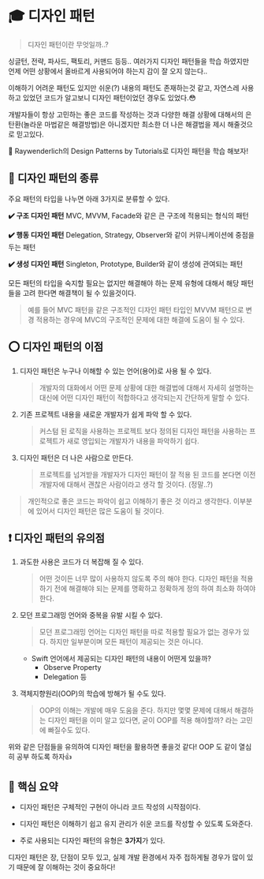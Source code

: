 # :mortar_board: 디자인 패턴

> 디자인 패턴이란 무엇일까..?

싱글턴, 전략, 파사드, 팩토리, 커맨드 등등.. 여러가지 디자인 패턴들을 학습 하였지만 언제 어떤 상황에서 올바르게 사용되어야 하는지 감이 잘 오지 않는다..

이해하기 어려운 패턴도 있지만 쉬운(?) 내용의 패턴도 존재하는것 같고, 자연스레 사용하고 있었던 코드가 알고보니 디자인 패턴이었던 경우도 있었다.:flushed:

개발자들이 항상 고민하는 좋은 코드를 작성하는 것과 다양한 해결 상황에 대해서의 은탄환(놀라운 마법같은 해결방법)은 아니겠지만 최소한 더 나은 해결법을 제시 해줄것으로 믿고있다.

:closed_book: Raywenderlich의 Design Patterns by Tutorials로 디자인 패턴을 학습 해보자!

## :book: 디자인 패턴의 종류

주요 패턴의 타입을 나누면 아래 3가지로 분류할 수 있다.

**:heavy_check_mark: 구조 디자인 패턴**
MVC, MVVM, Facade와 같은 큰 구조에 적용되는 형식의 패턴

**:heavy_check_mark: 행동 디자인 패턴**
Delegation, Strategy, Observer와 같이 커뮤니케이션에 중점을 두는 패턴

**:heavy_check_mark: 생성 디자인 패턴**
Singleton, Prototype, Builder와 같이 생성에 관여되는 패턴

모든 패턴의 타입을 숙지할 필요는 없지만 해결해야 하는 문제 유형에 대해서 해당 패턴들을 고려 한다면 해결책이 될 수 있을것이다.

> 예를 들어 MVC 패턴을 같은 구조적인 디자인 패턴 타입인 MVVM 패턴으로 변경 적용하는 경우에 MVC의 구조적인 문제에 대한 해결에 도움이 될 수 있다.

## :o: 디자인 패턴의 이점

1. 디자인 패턴은 누구나 이해할 수 있는 언어(용어)로 사용 될 수 있다.
    > 개발자의 대화에서 어떤 문제 상황에 대한 해결법에 대해서 자세히 설명하는 대신에 어떤 디자인 패턴이 적합하다고 생각되는지 간단하게 말할 수 있다.

2. 기존 프로젝트 내용을 새로운 개발자가 쉽게 파악 할 수 있다.
    > 커스텀 된 로직을 사용하는 프로젝트 보다 정의된 디자인 패턴을 사용하는 프로젝트가 새로 영입되는 개발자가 내용을 파악하기 쉽다.

3. 디자인 패턴은 더 나은 사람으로 만든다.
    > 프로젝트를 넘겨받을 개발자가 디자인 패턴이 잘 적용 된 코드를 본다면 이전 개발자에 대해서 괜찮은 사람이라고 생각 할 것이다. (정말..?)

> 개인적으로 좋은 코드는 파악이 쉽고 이해하기 좋은 것 이라고 생각한다. 이부분에 있어서 디자인 패턴은 많은 도움이 될 것이다.

## :heavy_exclamation_mark: 디자인 패턴의 유의점

1. 과도한 사용은 코드가 더 복잡해 질 수 있다.
    > 어떤 것이든 너무 많이 사용하지 않도록 주의 해야 한다. 디자인 패턴을 적용하기 전에 해결해야 되는 문제를 명확하고 정확하게 정의 하여 최소화 하여야 한다.

2. 모던 프로그래밍 언어와 중복을 유발 시킬 수 있다.
    > 모던 프로그래밍 언어는 디자인 패턴을 따로 적용할 필요가 없는 경우가 있다. 하지만 일부분이며 모든 패턴이 제공되는 것은 아니다.

    * Swift 언어에서 제공되는 디자인 패턴의 내용이 어떤게 있을까?
        - Observe Property
        - Delegation 등
  
3. 객체지향원리(OOP)의 학습에 방해가 될 수도 있다.
    > OOP의 이해는 개발에 매우 도움을 준다. 하지만 몇몇 문제에 대해서 해결하는 디자인 패턴을 이미 알고 있다면, 굳이 OOP를 적용 해야할까? 라는 고민에 빠질수도 있다.

위와 같은 단점들을 유의하여 디자인 패턴을 활용하면 좋을것 같다! OOP 도 같이 열심히 공부 하도록 하자:thumbsup:

## :rocket: 핵심 요약

* 디자인 패턴은 구체적인 구현이 아니라 코드 작성의 시작점이다.
  
* 디자인 패턴은 이해하기 쉽고 유지 관리가 쉬운 코드를 작성할 수 있도록 도와준다.

* 주로 사용되는 디자인 패턴의 유형은 **3가지**가 있다.

디자인 패턴은 장, 단점이 모두 있고, 실제 개발 환경에서 자주 접하게될 경우가 많이 있기 때문에 잘 이해하는 것이 중요하다!
